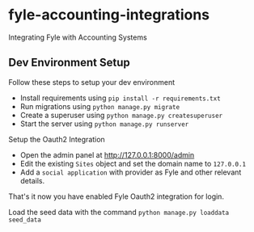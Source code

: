 # fyle-accounting-integrations
Integrating Fyle with Accounting Systems

## Dev Environment Setup

Follow these steps to setup your dev environment

* Install requirements using `pip install -r requirements.txt`
* Run migrations using `python manage.py migrate`
* Create a superuser using `python manage.py createsuperuser`
* Start the server using `python manage.py runserver`

Setup the Oauth2 Integration 

* Open the admin panel at http://127.0.0.1:8000/admin
* Edit the existing `Sites` object and set the domain name to `127.0.0.1`
* Add a `social application` with provider as Fyle and other relevant details.

That's it now you have enabled Fyle Oauth2 integration for login.

Load the seed data with the command `python manage.py loaddata seed_data`